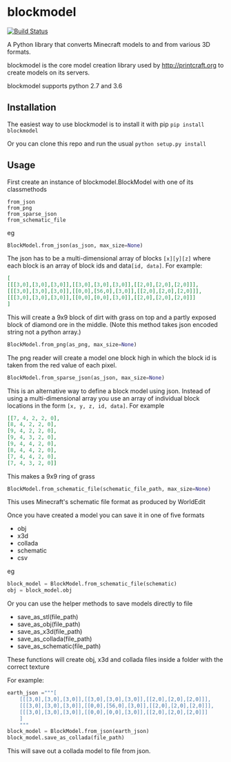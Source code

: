 # blockmodel

[![Build Status](https://travis-ci.org/paulharter/blockmodel.svg?branch=master)](https://travis-ci.org/paulharter/blockmodel)

A Python library that converts Minecraft models to and from various 3D formats.

blockmodel is the core model creation library used by http://printcraft.org to create models on its servers.

blockmodel supports python 2.7 and 3.6

## Installation

The easiest way to use blockmodel is to install it with pip `pip install blockmodel`

Or you can clone this repo and run the usual `python setup.py install`

## Usage


First create an instance of blockmodel.BlockModel with one of its classmethods

    from_json
    from_png
    from_sparse_json
    from_schematic_file

eg
```python
BlockModel.from_json(as_json, max_size=None)
```
The json has to be a multi-dimensional array of blocks `[x][y][z]` where each block is an array of block ids and data`[id, data]`. For example:
```json
[
[[[3,0],[3,0],[3,0]],[[3,0],[3,0],[3,0]],[[2,0],[2,0],[2,0]]],
[[[3,0],[3,0],[3,0]],[[0,0],[56,0],[3,0]],[[2,0],[2,0],[2,0]]],
[[[3,0],[3,0],[3,0]],[[0,0],[0,0],[3,0]],[[2,0],[2,0],[2,0]]]
]
```
This will create a 9x9 block of dirt with grass on top and a partly exposed block of diamond ore in the middle. (Note this method takes json encoded string not a python array.)

```python   
BlockModel.from_png(as_png, max_size=None)
```
The png reader will create a model one block high in which the block id is taken from the red value of each pixel.

```python
BlockModel.from_sparse_json(as_json, max_size=None)
```
This is an alternative way to define a block model using json. Instead of using a multi-dimensional array you use an array of individual block locations in the form `[x, y, z, id, data]`. For example

```json
[[7, 4, 2, 2, 0],
[8, 4, 2, 2, 0],
[9, 4, 2, 2, 0],
[9, 4, 3, 2, 0],
[9, 4, 4, 2, 0],
[8, 4, 4, 2, 0],
[7, 4, 4, 2, 0],
[7, 4, 3, 2, 0]]

```
This makes a 9x9 ring of grass

```python  
BlockModel.from_schematic_file(schematic_file_path, max_size=None)
```
This uses Minecraft's schematic file format as produced by WorldEdit 

Once you have created a model you can save it in one of five formats

+ obj
+ x3d
+ collada
+ schematic
+ csv

eg

```python  
block_model = BlockModel.from_schematic_file(schematic)
obj = block_model.obj
```

Or you can use the helper methods to save models directly to file

+ save_as_stl(file_path)
+ save_as_obj(file_path)
+ save_as_x3d(file_path)
+ save_as_collada(file_path)
+ save_as_schematic(file_path)

These functions will create obj, x3d and collada files inside a folder with the correct texture

For example:

```python  
earth_json ="""[
    [[[3,0],[3,0],[3,0]],[[3,0],[3,0],[3,0]],[[2,0],[2,0],[2,0]]],
    [[[3,0],[3,0],[3,0]],[[0,0],[56,0],[3,0]],[[2,0],[2,0],[2,0]]],
    [[[3,0],[3,0],[3,0]],[[0,0],[0,0],[3,0]],[[2,0],[2,0],[2,0]]]
    ]
    """
block_model = BlockModel.from_json(earth_json)
block_model.save_as_collada(file_path)
```

This will save out a collada model to file from json.
 
    
 
